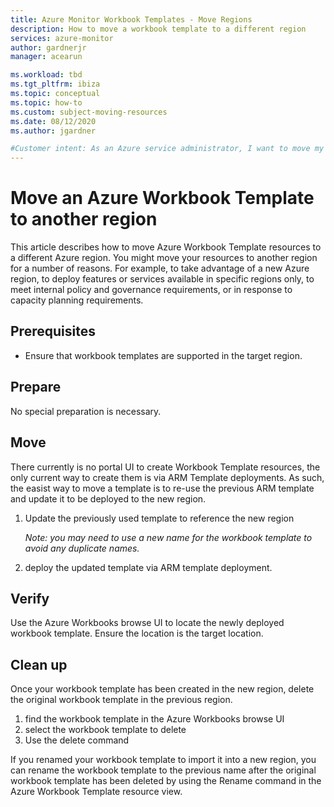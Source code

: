 ```yaml
---
title: Azure Monitor Workbook Templates - Move Regions
description: How to move a workbook template to a different region
services: azure-monitor
author: gardnerjr
manager: acearun

ms.workload: tbd
ms.tgt_pltfrm: ibiza
ms.topic: conceptual
ms.topic: how-to
ms.custom: subject-moving-resources
ms.date: 08/12/2020
ms.author: jgardner

#Customer intent: As an Azure service administrator, I want to move my resources to another Azure region
---
```

# Move an Azure Workbook Template to another region

This article describes how to move Azure Workbook Template resources to a different Azure region. You might move your resources to another region for a number of reasons. For example, to take advantage of a new Azure region, to deploy features or services available in specific regions only, to meet internal policy and governance requirements, or in response to capacity planning requirements.

## Prerequisites

* Ensure that workbook templates are supported in the target region.

## Prepare

No special preparation is necessary.

## Move

There currently is no portal UI to create Workbook Template resources, the only current way to create them is via ARM Template deployments.
As such, the easist way to move a template is to re-use the previous ARM template and update it to be deployed to the new region.

1) Update the previously used template to reference the new region

    *Note: you may need to use a new name for the workbook template to avoid any duplicate names.*

2) deploy the updated template via ARM template deployment.

## Verify

Use the Azure Workbooks browse UI to locate the newly deployed workbook template. Ensure the location is the target location.

## Clean up

Once your workbook template has been created in the new region, delete the original workbook template in the previous region.
1. find the workbook template in the Azure Workbooks browse UI
2. select the workbook template to delete
3. Use the delete command

If you renamed your workbook template to import it into a new region, you can rename the workbook template to the previous name after the original workbook template has been deleted by using the Rename command in the Azure Workbook Template resource view.
